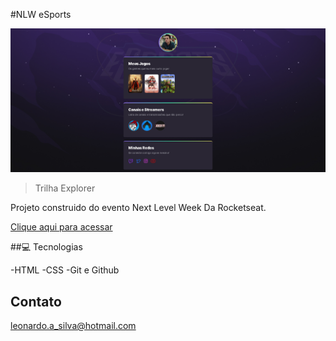 #NLW eSports

![preview](./.github/preview.png)

>Trilha Explorer

Projeto construido do evento Next Level Week Da Rocketseat.

[Clique aqui para acessar](https://leonardoalves98.github.io/NLW/)

##💻 Tecnologias

-HTML
-CSS
-Git e Github

## Contato
leonardo.a_silva@hotmail.com